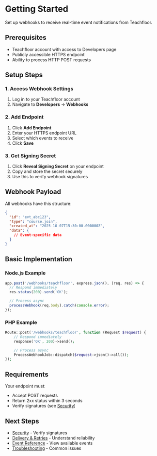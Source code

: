 # Getting Started

Set up webhooks to receive real-time event notifications from Teachfloor.

## Prerequisites

- Teachfloor account with access to Developers page
- Publicly accessible HTTPS endpoint
- Ability to process HTTP POST requests

## Setup Steps

### 1. Access Webhook Settings

1. Log in to your Teachfloor account
2. Navigate to **Developers** → **Webhooks**

### 2. Add Endpoint

1. Click **Add Endpoint**
2. Enter your HTTPS endpoint URL
3. Select which events to receive
4. Click **Save**

### 3. Get Signing Secret

1. Click **Reveal Signing Secret** on your endpoint
2. Copy and store the secret securely
3. Use this to verify webhook signatures

## Webhook Payload

All webhooks have this structure:

```json
{
  "id": "evt_abc123",
  "type": "course.join",
  "created_at": "2025-10-07T15:30:00.000000Z",
  "data": {
    // Event-specific data
  }
}
```

## Basic Implementation

### Node.js Example

```javascript
app.post('/webhooks/teachfloor', express.json(), (req, res) => {
  // Respond immediately
  res.status(200).send('OK');

  // Process async
  processWebhook(req.body).catch(console.error);
});
```

### PHP Example

```php
Route::post('/webhooks/teachfloor', function (Request $request) {
    // Respond immediately
    response('OK', 200)->send();

    // Process async
    ProcessWebhookJob::dispatch($request->json()->all());
});
```

## Requirements

Your endpoint must:
- Accept POST requests
- Return 2xx status within 3 seconds
- Verify signatures (see [Security](./02-security.md))

## Next Steps

- [Security](./02-security.md) - Verify signatures
- [Delivery & Retries](./03-delivery-retries.md) - Understand reliability
- [Event Reference](./04-event-reference.md) - View available events
- [Troubleshooting](./05-troubleshooting.md) - Common issues
